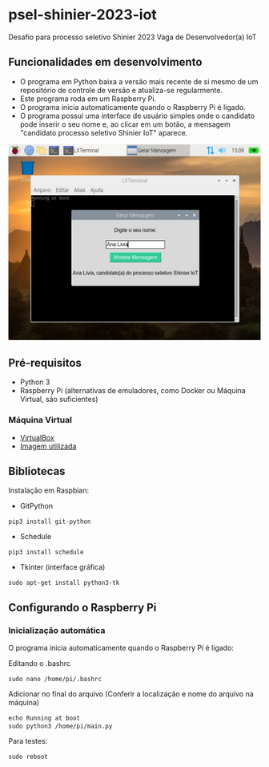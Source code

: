 # psel-shinier-2023-iot

Desafio para processo seletivo Shinier 2023
Vaga de Desenvolvedor(a) IoT

## Funcionalidades em desenvolvimento

- O programa em Python baixa a versão mais recente de si mesmo de um repositório de controle de versão e atualiza-se regularmente.
- Este programa roda em um Raspberry Pi.
- O programa inicia automaticamente quando o Raspberry Pi é ligado.
- O programa possui uma interface de usuário simples onde o candidato pode inserir o seu nome e, ao clicar em um botão, a mensagem "candidato processo seletivo Shinier IoT" aparece.

 ![Aparência atual do projeto](projeto.jpeg)

## Pré-requisitos

- Python 3
- Raspberry Pi (alternativas de emuladores, como Docker ou Máquina Virtual, são suficientes)

### Máquina Virtual

- [VirtualBox](https://www.virtualbox.org/wiki/Downloads)
- [Imagem utilizada](https://downloads.raspberrypi.org/rpd_x86/images/)

## Bibliotecas

Instalação em Raspbian:

- GitPython

```
pip3 install git-python
```

- Schedule

```
pip3 install schedule
```

- Tkinter (interface gráfica)

```
sudo apt-get install python3-tk
```

## Configurando o Raspberry Pi

### Inicialização automática

O programa inicia automaticamente quando o Raspberry Pi é ligado:

Editando o .bashrc

```
sudo nano /home/pi/.bashrc
```

Adicionar no final do arquivo
(Conferir a localização e nome do arquivo na máquina)

```
echo Running at boot 
sudo python3 /home/pi/main.py
```

Para testes:

```
sudo reboot
```
